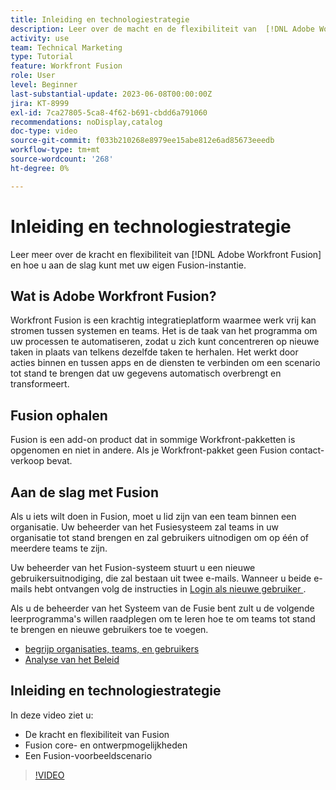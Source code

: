 ```yaml
---
title: Inleiding en technologiestrategie
description: Leer over de macht en de flexibiliteit van  [!DNL Adobe Workfront Fusion], en hoe te beginnen te worden gebruikend uw eigen instantie van de Fusie.
activity: use
team: Technical Marketing
type: Tutorial
feature: Workfront Fusion
role: User
level: Beginner
last-substantial-update: 2023-06-08T00:00:00Z
jira: KT-8999
exl-id: 7ca27805-5ca8-4f62-b691-cbdd6a791060
recommendations: noDisplay,catalog
doc-type: video
source-git-commit: f033b210268e8979ee15abe812e6ad85673eeedb
workflow-type: tm+mt
source-wordcount: '268'
ht-degree: 0%

---
```


# Inleiding en technologiestrategie

Leer meer over de kracht en flexibiliteit van [!DNL Adobe Workfront Fusion] en hoe u aan de slag kunt met uw eigen Fusion-instantie.

## Wat is Adobe Workfront Fusion?

Workfront Fusion is een krachtig integratieplatform waarmee werk vrij kan stromen tussen systemen en teams. Het is de taak van het programma om uw processen te automatiseren, zodat u zich kunt concentreren op nieuwe taken in plaats van telkens dezelfde taken te herhalen. Het werkt door acties binnen en tussen apps en de diensten te verbinden om een scenario tot stand te brengen dat uw gegevens automatisch overbrengt en transformeert.

## Fusion ophalen

Fusion is een add-on product dat in sommige Workfront-pakketten is opgenomen en niet in andere. Als je Workfront-pakket geen Fusion contact-verkoop bevat.

## Aan de slag met Fusion

Als u iets wilt doen in Fusion, moet u lid zijn van een team binnen een organisatie. Uw beheerder van het Fusiesysteem zal teams in uw organisatie tot stand brengen en zal gebruikers uitnodigen om op één of meerdere teams te zijn.

Uw beheerder van het Fusion-systeem stuurt u een nieuwe gebruikersuitnodiging, die zal bestaan uit twee e-mails. Wanneer u beide e-mails hebt ontvangen volg de instructies in [ Login als nieuwe gebruiker ](https://experienceleague.adobe.com/docs/workfront-learn/tutorials-workfront/fusion/welcome-to-workfront-fusion/log-in-as-a-new-user.html?lang=en).

Als u de beheerder van het Systeem van de Fusie bent zult u de volgende leerprogramma&#39;s willen raadplegen om te leren hoe te om teams tot stand te brengen en nieuwe gebruikers toe te voegen.

* [ begrijp organisaties, teams, en gebruikers ](https://experienceleague.adobe.com/docs/workfront-learn/tutorials-workfront/fusion/workfront-fusion-administration/understand-organizations-teams-and-users.html?lang=en)
* [ Analyse van het Beleid ](https://experienceleague.adobe.com/docs/workfront-learn/tutorials-workfront/fusion/workfront-fusion-administration/administration-walkthrough.html?lang=en)

## Inleiding en technologiestrategie

In deze video ziet u:

* De kracht en flexibiliteit van Fusion
* Fusion core- en ontwerpmogelijkheden
* Een Fusion-voorbeeldscenario

>[!VIDEO](https://video.tv.adobe.com/v/335259/?quality=12&learn=on)
